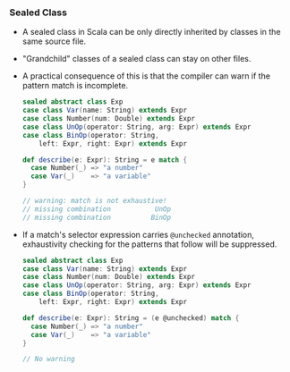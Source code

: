 ### Sealed Class

* A sealed class in Scala can be only directly inherited by classes in the same source file.
* "Grandchild" classes of a sealed class can stay on other files.
* A practical consequence of this is that the compiler can warn if the pattern match is incomplete.

    ```scala
    sealed abstract class Exp
    case class Var(name: String) extends Expr
    case class Number(num: Double) extends Expr
    case class UnOp(operator: String, arg: Expr) extends Expr
    case class BinOp(operator: String,
        left: Expr, right: Expr) extends Expr

    def describe(e: Expr): String = e match {
      case Number(_) => "a number"
      case Var(_)    => "a variable"
    }

    // warning: match is not exhaustive!
    // missing combination           UnOp
    // missing combination          BinOp
    ```

* If a match's selector expression carries `@unchecked` annotation, exhaustivity checking for the patterns that follow will be suppressed.

    ```scala
    sealed abstract class Exp
    case class Var(name: String) extends Expr
    case class Number(num: Double) extends Expr
    case class UnOp(operator: String, arg: Expr) extends Expr
    case class BinOp(operator: String,
        left: Expr, right: Expr) extends Expr

    def describe(e: Expr): String = (e @unchecked) match {
      case Number(_) => "a number"
      case Var(_)    => "a variable"
    }

    // No warning
    ```


